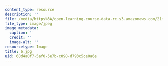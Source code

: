 ```yaml
---
content_type: resource
description: ''
file: /media/https%3A/open-learning-course-data-rc.s3.amazonaws.com/21m-303-writing-in-tonal-forms-i-spring-2009/68d4a0f75af05e7bc098d793c5ce0a6e_6.jpg
file_type: image/jpeg
image_metadata:
  caption: ''
  credit: ''
  image-alt: ''
resourcetype: Image
title: 6.jpg
uid: 68d4a0f7-5af0-5e7b-c098-d793c5ce0a6e
---
```

